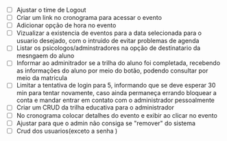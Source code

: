 - [ ]  Ajustar o time de Logout
- [ ]  Criar um link no cronograma para acessar o evento
- [ ]  Adicionar opção de hora no evento
- [ ]  Vizualizar a existencia de eventos para a data selecionada para o usuario desejado, com o intruido de evitar problemas de agenda
- [ ]  Listar os psicologos/adminstradores na opção de destinatario da mesngaem do aluno
- [ ]  Informar ao adminitrador se a trilha do aluno foi completada, recebendo as informações do aluno por meio do botão, podendo consultar por meio da matricula
- [ ]  Limitar a tentativa de login para 5, informando que se deve esperar 30 min para tentar novamente, caso ainda permaneça errando bloquear a conta e mandar entrar em contato com o administrador pessoalmente
- [ ]  Criar um CRUD da trilha educativa para o administrador
- [ ]  No cronograma colocar detalhes do evento e exibir ao clicar no evento
- [ ]  Ajustar para que o admin não consiga se "remover" do sistema
- [ ]  Crud dos usuarios(exceto a senha )